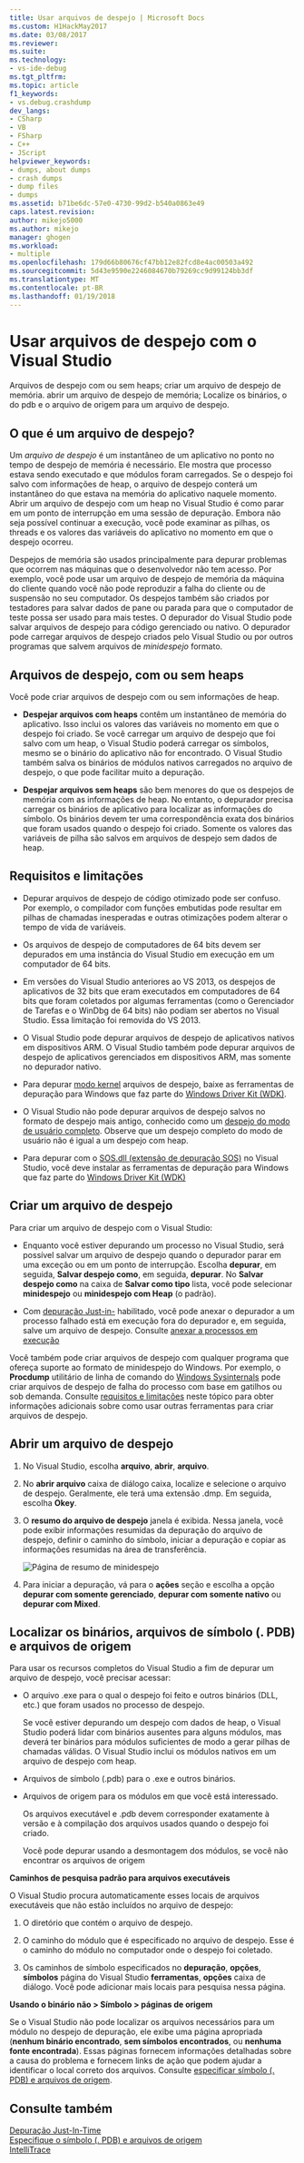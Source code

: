 ```yaml
---
title: Usar arquivos de despejo | Microsoft Docs
ms.custom: H1HackMay2017
ms.date: 03/08/2017
ms.reviewer: 
ms.suite: 
ms.technology:
- vs-ide-debug
ms.tgt_pltfrm: 
ms.topic: article
f1_keywords:
- vs.debug.crashdump
dev_langs:
- CSharp
- VB
- FSharp
- C++
- JScript
helpviewer_keywords:
- dumps, about dumps
- crash dumps
- dump files
- dumps
ms.assetid: b71be6dc-57e0-4730-99d2-b540a0863e49
caps.latest.revision: 
author: mikejo5000
ms.author: mikejo
manager: ghogen
ms.workload:
- multiple
ms.openlocfilehash: 179d66b80676cf47bb12e82fcd8e4ac00503a492
ms.sourcegitcommit: 5d43e9590e2246084670b79269cc9d99124bb3df
ms.translationtype: MT
ms.contentlocale: pt-BR
ms.lasthandoff: 01/19/2018
---
```

# <a name="use-dump-files-with-visual-studio"></a>Usar arquivos de despejo com o Visual Studio
Arquivos de despejo com ou sem heaps; criar um arquivo de despejo de memória. abrir um arquivo de despejo de memória; Localize os binários, o do pdb e o arquivo de origem para um arquivo de despejo.
  
##  <a name="BKMK_What_is_a_dump_file_"></a>O que é um arquivo de despejo?  
 Um *arquivo de despejo* é um instantâneo de um aplicativo no ponto no tempo de despejo de memória é necessário. Ele mostra que processo estava sendo executado e que módulos foram carregados. Se o despejo foi salvo com informações de heap, o arquivo de despejo conterá um instantâneo do que estava na memória do aplicativo naquele momento. Abrir um arquivo de despejo com um heap no Visual Studio é como parar em um ponto de interrupção em uma sessão de depuração. Embora não seja possível continuar a execução, você pode examinar as pilhas, os threads e os valores das variáveis do aplicativo no momento em que o despejo ocorreu.  
  
 Despejos de memória são usados principalmente para depurar problemas que ocorrem nas máquinas que o desenvolvedor não tem acesso. Por exemplo, você pode usar um arquivo de despejo de memória da máquina do cliente quando você não pode reproduzir a falha do cliente ou de suspensão no seu computador. Os despejos também são criados por testadores para salvar dados de pane ou parada para que o computador de teste possa ser usado para mais testes. O depurador do Visual Studio pode salvar arquivos de despejo para código gerenciado ou nativo. O depurador pode carregar arquivos de despejo criados pelo Visual Studio ou por outros programas que salvem arquivos de *minidespejo* formato.  
  
##  <a name="BKMK_Dump_files__with_or_without_heaps"></a>Arquivos de despejo, com ou sem heaps  
 Você pode criar arquivos de despejo com ou sem informações de heap.  
  
-   **Despejar arquivos com heaps** contêm um instantâneo de memória do aplicativo. Isso inclui os valores das variáveis no momento em que o despejo foi criado. Se você carregar um arquivo de despejo que foi salvo com um heap, o Visual Studio poderá carregar os símbolos, mesmo se o binário do aplicativo não for encontrado. O Visual Studio também salva os binários de módulos nativos carregados no arquivo de despejo, o que pode facilitar muito a depuração.  
  
-   **Despejar arquivos sem heaps** são bem menores do que os despejos de memória com as informações de heap. No entanto, o depurador precisa carregar os binários de aplicativo para localizar as informações do símbolo. Os binários devem ter uma correspondência exata dos binários que foram usados quando o despejo foi criado. Somente os valores das variáveis de pilha são salvos em arquivos de despejo sem dados de heap.  
  
##  <a name="BKMK_Requirements_and_limitations"></a>Requisitos e limitações  
  
-   Depurar arquivos de despejo de código otimizado pode ser confuso. Por exemplo, o compilador com funções embutidas pode resultar em pilhas de chamadas inesperadas e outras otimizações podem alterar o tempo de vida de variáveis.  
  
-   Os arquivos de despejo de computadores de 64 bits devem ser depurados em uma instância do Visual Studio em execução em um computador de 64 bits.  
  
-   Em versões do Visual Studio anteriores ao VS 2013, os despejos de aplicativos de 32 bits que eram executados em computadores de 64 bits que foram coletados por algumas ferramentas (como o Gerenciador de Tarefas e o WinDbg de 64 bits) não podiam ser abertos no Visual Studio. Essa limitação foi removida do VS 2013.  
  
-   O Visual Studio pode depurar arquivos de despejo de aplicativos nativos em dispositivos ARM. O Visual Studio também pode depurar arquivos de despejo de aplicativos gerenciados em dispositivos ARM, mas somente no depurador nativo.  
  
-   Para depurar [modo kernel](http://msdn.microsoft.com/library/windows/hardware/ff551880.aspx) arquivos de despejo, baixe as ferramentas de depuração para Windows que faz parte do [Windows Driver Kit (WDK)](/windows/hardware/windows-driver-kit). 
  
-   O Visual Studio não pode depurar arquivos de despejo salvos no formato de despejo mais antigo, conhecido como um [despejo do modo de usuário completo](http://msdn.microsoft.com/library/windows/hardware/ff545506.aspx). Observe que um despejo completo do modo de usuário não é igual a um despejo com heap.  
  
-   Para depurar com o [SOS.dll (extensão de depuração SOS)](/dotnet/framework/tools/sos-dll-sos-debugging-extension) no Visual Studio, você deve instalar as ferramentas de depuração para Windows que faz parte do [Windows Driver Kit (WDK)](/windows/hardware/windows-driver-kit) 
  
##  <a name="BKMK_Create_a_dump_file"></a>Criar um arquivo de despejo  
 Para criar um arquivo de despejo com o Visual Studio:  
  
-   Enquanto você estiver depurando um processo no Visual Studio, será possível salvar um arquivo de despejo quando o depurador parar em uma exceção ou em um ponto de interrupção. Escolha **depurar**, em seguida, **Salvar despejo como**, em seguida, **depurar**. No **Salvar despejo como** na caixa de **Salvar como tipo** lista, você pode selecionar **minidespejo** ou **minidespejo com Heap** (o padrão).  
  
-   Com [depuração Just-in-](../debugger/just-in-time-debugging-in-visual-studio.md) habilitado, você pode anexar o depurador a um processo falhado está em execução fora do depurador e, em seguida, salve um arquivo de despejo. Consulte [anexar a processos em execução](../debugger/attach-to-running-processes-with-the-visual-studio-debugger.md)  
  
 Você também pode criar arquivos de despejo com qualquer programa que ofereça suporte ao formato de minidespejo do Windows. Por exemplo, o **Procdump** utilitário de linha de comando do [Windows Sysinternals](http://technet.microsoft.com/sysinternals/default) pode criar arquivos de despejo de falha do processo com base em gatilhos ou sob demanda. Consulte [requisitos e limitações](../debugger/using-dump-files.md#BKMK_Requirements_and_limitations) neste tópico para obter informações adicionais sobre como usar outras ferramentas para criar arquivos de despejo. 
  
##  <a name="BKMK_Open_a_dump_file"></a>Abrir um arquivo de despejo  
  
1.  No Visual Studio, escolha **arquivo**, **abrir**, **arquivo**.  
  
2.  No **abrir arquivo** caixa de diálogo caixa, localize e selecione o arquivo de despejo. Geralmente, ele terá uma extensão .dmp. Em seguida, escolha **Okey**.  
  
3.  O **resumo do arquivo de despejo** janela é exibida. Nessa janela, você pode exibir informações resumidas da depuração do arquivo de despejo, definir o caminho do símbolo, iniciar a depuração e copiar as informações resumidas na área de transferência.  
  
     ![Página de resumo de minidespejo](../debugger/media/dbg_dump_summarypage.png "DBG_DUMP_SummaryPage")  
  
4.  Para iniciar a depuração, vá para o **ações** seção e escolha a opção **depurar com somente gerenciado**, **depurar com somente nativo** ou **depurar com Mixed**.  
  
##  <a name="BKMK_Find_binaries__symbol___pdb__files__and_source_files"></a>Localizar os binários, arquivos de símbolo (. PDB) e arquivos de origem  
 Para usar os recursos completos do Visual Studio a fim de depurar um arquivo de despejo, você precisar acessar:  
  
-   O arquivo .exe para o qual o despejo foi feito e outros binários (DLL, etc.) que foram usados no processo de despejo.  
  
     Se você estiver depurando um despejo com dados de heap, o Visual Studio poderá lidar com binários ausentes para alguns módulos, mas deverá ter binários para módulos suficientes de modo a gerar pilhas de chamadas válidas. O Visual Studio inclui os módulos nativos em um arquivo de despejo com heap.  
  
-   Arquivos de símbolo (.pdb) para o .exe e outros binários.  
  
-   Arquivos de origem para os módulos em que você está interessado.  
  
     Os arquivos executável e .pdb devem corresponder exatamente à versão e à compilação dos arquivos usados quando o despejo foi criado.  
  
     Você pode depurar usando a desmontagem dos módulos, se você não encontrar os arquivos de origem  
  
 **Caminhos de pesquisa padrão para arquivos executáveis**  
  
 O Visual Studio procura automaticamente esses locais de arquivos executáveis que não estão incluídos no arquivo de despejo:  
  
1.  O diretório que contém o arquivo de despejo.  
  
2.  O caminho do módulo que é especificado no arquivo de despejo. Esse é o caminho do módulo no computador onde o despejo foi coletado.  
  
3.  Os caminhos de símbolo especificados no **depuração**, **opções**, **símbolos** página do Visual Studio **ferramentas**, **opções**  caixa de diálogo. Você pode adicionar mais locais para pesquisa nessa página.  
  
 **Usando o binário não > Símbolo > páginas de origem**  
  
 Se o Visual Studio não pode localizar os arquivos necessários para um módulo no despejo de depuração, ele exibe uma página apropriada (**nenhum binário encontrado**, **sem símbolos encontrados**, ou **nenhuma fonte encontrada**). Essas páginas fornecem informações detalhadas sobre a causa do problema e fornecem links de ação que podem ajudar a identificar o local correto dos arquivos. Consulte [especificar símbolo (. PDB) e arquivos de origem](../debugger/specify-symbol-dot-pdb-and-source-files-in-the-visual-studio-debugger.md).  
  
## <a name="see-also"></a>Consulte também  
 [Depuração Just-In-Time](../debugger/just-in-time-debugging-in-visual-studio.md)   
 [Especifique o símbolo (. PDB) e arquivos de origem](../debugger/specify-symbol-dot-pdb-and-source-files-in-the-visual-studio-debugger.md)   
 [IntelliTrace](../debugger/intellitrace.md)